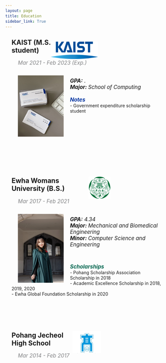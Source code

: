 ```yaml
---
layout: page
title: Education
sidebar_link: True
---
```



<div style="margin-left: 20px">

<div>
	<img src="images/kaist_logo.png" alt="KAIST mark" style="float:right;margin-right:210px;margin-top:10px;width:150px;height:55px;" >
	<div>
		<h2><b>KAIST (M.S. student)</b></h2>
		<p style="color:#828385;font-size:120%;margin-left:20px"><i>Mar 2021 - Feb 2023 (Exp.)</i></p>
	</div>
</div>

<div>
	<img src="images/pre_kaist_img.jpg" alt="Img" style="width:30%;height:20%;float:left;margin-right:20px;margin-left:20px;margin-top:10px">
	<p style="margin-top:20px;">
		<br/>
	<big>
		<i><b>GPA:</b> . </i><br/>
		<i><b>Major: </b>School of Computing</i>
	</big>
		<br/>
	<p style="color:#0033a0;margin-bottom:0px;margin-top:20px; "><big><b><i>Notes</i></b></big></p>
    - Government expenditure scholarship student
	</p>
</div>

<div style="margin-top:200px;">
	<img src="images/ewha.png" alt="Ewha mark" style="float:right;margin-right:170px;width:70px;height:70px;" >
	<div><h2><b>Ewha Womans University (B.S.)</b></h2>
		<p style="color:#828385;font-size:120%;margin-left:20px"><i>Mar 2017 - Feb 2021</i></p>
	</div>
</div>

<div>
	<img src="images/graduate.jpg" alt="Img" style="width:30%;height:30%;float:left;margin-right:20px;margin-left:20px;margin-top:10px">
	<p style="margin-top:20px;">
	<br/>
	<big>
		<i><b>GPA:</b> 4.34</i><br/>
		<i><b>Major: </b>Mechanical and Biomedical Engineering</i><br/>
		<i><b>Minor: </b>Computer Science and Engineering</i>
	</big>
	<br/>
	<p style="color:#00664f;margin-bottom:0px;margin-top:50px; "><big><b><i>Scholarships</i></b></big></p>
    	- Pohang Scholarship Association Scholarship in 2018<br/>
		- Academic Excellence Scholarship in 2018, 2019, 2020<br/>
		- Ewha Global Foundation Scholarship in 2020
	</p>
</div>


<div style="margin-top:110px;">
	<img src="images/pocheol_logo.png" alt="Pocheol mark" style="float:right;margin-right:200px;width:90px;height:70px;" >
	<div><h2><b>Pohang Jecheol High School</b></h2>
		<p style="color:#828385;font-size:120%;margin-left:20px"><i>Mar 2014 - Feb 2017</i></p>
	</div>
</div>

</div>

